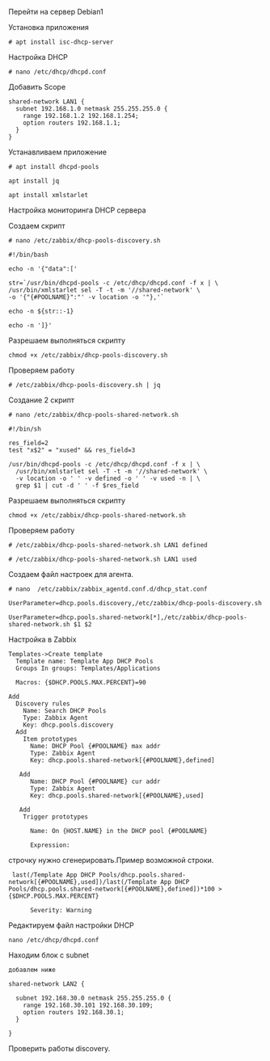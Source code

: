 Перейти на сервер Debian1

Установка приложения 
```
# apt install isc-dhcp-server
```
Настройка DHCP 

```
# nano /etc/dhcp/dhcpd.conf
```
Добавить Scope
```
shared-network LAN1 {
  subnet 192.168.1.0 netmask 255.255.255.0 {
    range 192.168.1.2 192.168.1.254;
    option routers 192.168.1.1;
  }
}
```

Устанавливаем приложение

```
# apt install dhcpd-pools
```
```
apt install jq
```
```
apt install xmlstarlet
```

Настройка мониторинга DHCP сервера

Создаем скрипт

```
# nano /etc/zabbix/dhcp-pools-discovery.sh
```
```
#!/bin/bash

echo -n '{"data":['

str=`/usr/bin/dhcpd-pools -c /etc/dhcp/dhcpd.conf -f x | \
/usr/bin/xmlstarlet sel -T -t -m '//shared-network' \
-o '{"{#POOLNAME}":"' -v location -o '"},'`

echo -n ${str::-1}

echo -n ']}'
```
Разрешаем выполняться скрипту 
```
chmod +x /etc/zabbix/dhcp-pools-discovery.sh
```

Проверяем работу

```
# /etc/zabbix/dhcp-pools-discovery.sh | jq
```

Создание 2 скрипт

```
# nano /etc/zabbix/dhcp-pools-shared-network.sh
```

```
#!/bin/sh

res_field=2
test "x$2" = "xused" && res_field=3

/usr/bin/dhcpd-pools -c /etc/dhcp/dhcpd.conf -f x | \
  /usr/bin/xmlstarlet sel -T -t -m '//shared-network' \
  -v location -o ' ' -v defined -o ' ' -v used -n | \
  grep $1 | cut -d ' ' -f $res_field
```
Разрешаем выполняться скрипту 
```
chmod +x /etc/zabbix/dhcp-pools-shared-network.sh
```

Проверяем работу

```
# /etc/zabbix/dhcp-pools-shared-network.sh LAN1 defined

# /etc/zabbix/dhcp-pools-shared-network.sh LAN1 used
```

Создаем файл настроек для агента.
```
# nano  /etc/zabbix/zabbix_agentd.conf.d/dhcp_stat.conf
```
```
UserParameter=dhcp.pools.discovery,/etc/zabbix/dhcp-pools-discovery.sh

UserParameter=dhcp.pools.shared-network[*],/etc/zabbix/dhcp-pools-shared-network.sh $1 $2
```
Настройка в Zabbix 

```
Templates->Create template
  Template name: Template App DHCP Pools
  Groups In groups: Templates/Applications

  Macros: {$DHCP.POOLS.MAX.PERCENT}=90

Add
  Discovery rules
    Name: Search DHCP Pools
    Type: Zabbix Agent
    Key: dhcp.pools.discovery
  Add
    Item prototypes
      Name: DHCP Pool {#POOLNAME} max addr
      Type: Zabbix Agent
      Key: dhcp.pools.shared-network[{#POOLNAME},defined]
      
   Add
      Name: DHCP Pool {#POOLNAME} cur addr
      Type: Zabbix Agent
      Key: dhcp.pools.shared-network[{#POOLNAME},used]
      
   Add
    Trigger prototypes

      Name: On {HOST.NAME} in the DHCP pool {#POOLNAME}
     
      Expression:
```
строчку нужно сгенерировать.Пример возможной строки.
```
 last(/Template App DHCP Pools/dhcp.pools.shared-network[{#POOLNAME},used])/last(/Template App DHCP Pools/dhcp.pools.shared-network[{#POOLNAME},defined])*100 > {$DHCP.POOLS.MAX.PERCENT}
```
```
      Severity: Warning
```
Редактируем файл настройки DHCP

```
nano /etc/dhcp/dhcpd.conf
```
Находим блок с subnet
```
добавлем ниже

shared-network LAN2 { 

  subnet 192.168.30.0 netmask 255.255.255.0 {
    range 192.168.30.101 192.168.30.109;
    option routers 192.168.30.1;
  }

} 
```

Проверить работы discovery.

